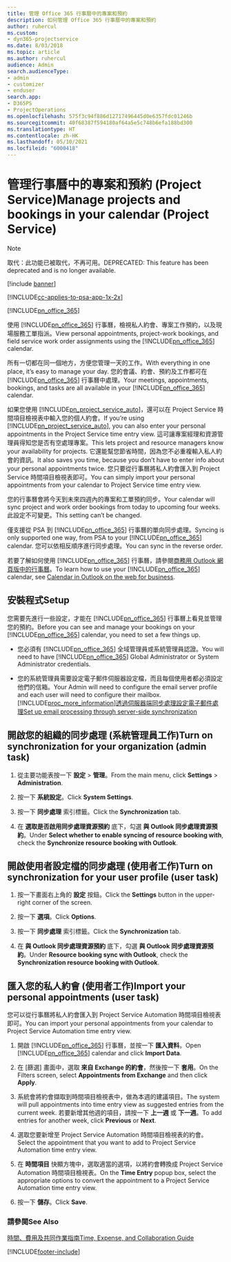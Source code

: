 ```yaml
---
title: 管理 Office 365 行事曆中的專案和預約
description: 如何管理 Office 365 行事曆中的專案和預約
author: ruhercul
ms.custom:
- dyn365-projectservice
ms.date: 8/03/2018
ms.topic: article
ms.author: ruhercul
audience: Admin
search.audienceType:
- admin
- customizer
- enduser
search.app:
- D365PS
- ProjectOperations
ms.openlocfilehash: 575f3c94f886d12717496445d0e6357fdc01246b
ms.sourcegitcommit: 40f68387f594180af64a5e5c748b6efa188bd300
ms.translationtype: HT
ms.contentlocale: zh-HK
ms.lasthandoff: 05/10/2021
ms.locfileid: "6000418"
---
```

# <a name="manage-projects-and-bookings-in-your-calendar-project-service"></a><span data-ttu-id="60ea9-103">管理行事曆中的專案和預約 (Project Service)</span><span class="sxs-lookup"><span data-stu-id="60ea9-103">Manage projects and bookings in your calendar (Project Service)</span></span>

> [!Note]
> <span data-ttu-id="60ea9-104">取代：此功能已被取代，不再可用。</span><span class="sxs-lookup"><span data-stu-id="60ea9-104">DEPRECATED: This feature has been deprecated and is no longer available.</span></span>

[!include [banner](../includes/psa-now-project-operations.md)]

[!INCLUDE[cc-applies-to-psa-app-1x-2x](../includes/cc-applies-to-psa-app-1x-2x.md)]

[!INCLUDE[pn_office_365](../includes/pn-office-365.md)] 

<span data-ttu-id="60ea9-105">使用 [!INCLUDE[pn_office_365](../includes/pn-office-365.md)] 行事曆，檢視私人約會、專案工作預約，以及現場服務工單指派。</span><span class="sxs-lookup"><span data-stu-id="60ea9-105">View personal appointments, project-work bookings, and field service work order assignments using the [!INCLUDE[pn_office_365](../includes/pn-office-365.md)] calendar.</span></span>  
  
 <span data-ttu-id="60ea9-106">所有一切都在同一個地方，方便您管理一天的工作。</span><span class="sxs-lookup"><span data-stu-id="60ea9-106">With everything in one place, it’s easy to manage your day.</span></span> <span data-ttu-id="60ea9-107">您的會議、約會、預約及工作都可在 [!INCLUDE[pn_office_365](../includes/pn-office-365.md)] 行事曆中處理。</span><span class="sxs-lookup"><span data-stu-id="60ea9-107">Your meetings, appointments, bookings, and tasks are all available in your [!INCLUDE[pn_office_365](../includes/pn-office-365.md)] calendar.</span></span>  
  
 <span data-ttu-id="60ea9-108">如果您使用 [!INCLUDE[pn_project_service_auto](../includes/pn-project-service-auto.md)]，還可以在 Project Service 時間項目檢視表中輸入您的個人約會。</span><span class="sxs-lookup"><span data-stu-id="60ea9-108">If you’re using [!INCLUDE[pn_project_service_auto](../includes/pn-project-service-auto.md)], you can also enter your personal appointments in the Project Service time entry view.</span></span> <span data-ttu-id="60ea9-109">這可讓專案經理和資源管理員得知您是否有空處理專案。</span><span class="sxs-lookup"><span data-stu-id="60ea9-109">This lets project and resource managers know your availability for projects.</span></span> <span data-ttu-id="60ea9-110">它還能幫您節省時間，因為您不必重複輸入私人約會的資訊。</span><span class="sxs-lookup"><span data-stu-id="60ea9-110">It also saves you time, because you don’t have to enter info about your personal appointments twice.</span></span> <span data-ttu-id="60ea9-111">您只要從行事曆將私人約會匯入到 Project Service 時間項目檢視表即可。</span><span class="sxs-lookup"><span data-stu-id="60ea9-111">You can simply import your personal appointments from your calendar to Project Service time entry view.</span></span>  
  
 <span data-ttu-id="60ea9-112">您的行事曆會將今天到未來四週內的專案和工單預約同步。</span><span class="sxs-lookup"><span data-stu-id="60ea9-112">Your calendar will sync project and work order bookings from today to upcoming four weeks.</span></span> <span data-ttu-id="60ea9-113">此設定不可變更。</span><span class="sxs-lookup"><span data-stu-id="60ea9-113">This setting can’t be changed.</span></span>  
  
 <span data-ttu-id="60ea9-114">僅支援從 PSA 到 [!INCLUDE[pn_office_365](../includes/pn-office-365.md)] 行事曆的單向同步處理。</span><span class="sxs-lookup"><span data-stu-id="60ea9-114">Syncing is only supported one way, from PSA to your [!INCLUDE[pn_office_365](../includes/pn-office-365.md)] calendar.</span></span> <span data-ttu-id="60ea9-115">您可以依相反順序進行同步處理。</span><span class="sxs-lookup"><span data-stu-id="60ea9-115">You can sync in the reverse order.</span></span> 
  
 <span data-ttu-id="60ea9-116">若要了解如何使用 [!INCLUDE[pn_office_365](../includes/pn-office-365.md)] 行事曆，請參閱[商務用 Outlook 網頁版中的行事曆](https://support.office.com/article/Calendar-in-Outlook-on-the-web-for-business-5219c457-d1fe-4c2f-9032-1a816b88e936)。</span><span class="sxs-lookup"><span data-stu-id="60ea9-116">To learn how to use your [!INCLUDE[pn_office_365](../includes/pn-office-365.md)] calendar, see [Calendar in Outlook on the web for business](https://support.office.com/article/Calendar-in-Outlook-on-the-web-for-business-5219c457-d1fe-4c2f-9032-1a816b88e936).</span></span>  
  
## <a name="setup"></a><span data-ttu-id="60ea9-117">安裝程式</span><span class="sxs-lookup"><span data-stu-id="60ea9-117">Setup</span></span>  
 <span data-ttu-id="60ea9-118">您需要先進行一些設定，才能在 [!INCLUDE[pn_office_365](../includes/pn-office-365.md)] 行事曆上看見並管理您的預約。</span><span class="sxs-lookup"><span data-stu-id="60ea9-118">Before you can see and manage your bookings on your [!INCLUDE[pn_office_365](../includes/pn-office-365.md)] calendar, you need to set a few things up.</span></span>  
  
- <span data-ttu-id="60ea9-119">您必須有 [!INCLUDE[pn_office_365](../includes/pn-office-365.md)] 全域管理員或系統管理員認證。</span><span class="sxs-lookup"><span data-stu-id="60ea9-119">You will need to have [!INCLUDE[pn_office_365](../includes/pn-office-365.md)] Global Administrator or System Administrator credentials.</span></span>  
  
- <span data-ttu-id="60ea9-120">您的系統管理員需要設定電子郵件伺服器設定檔，而且每個使用者都必須設定他們的信箱。</span><span class="sxs-lookup"><span data-stu-id="60ea9-120">Your Admin will need to configure the email server profile and each user will need to configure their mailbox.</span></span> [!INCLUDE[proc_more_information](../includes/proc-more-information.md)]<span data-ttu-id="60ea9-121">[透過伺服器端同步處理設定電子郵件處理](/dynamics365/customerengagement/on-premises/admin/set-up-server-side-synchronization-of-email-appointments-contacts-and-tasks)</span><span class="sxs-lookup"><span data-stu-id="60ea9-121">[Set up email processing through server-side synchronization](/dynamics365/customerengagement/on-premises/admin/set-up-server-side-synchronization-of-email-appointments-contacts-and-tasks)</span></span>  
  
## <a name="turn-on-synchronization-for-your-organization-admin-task"></a><span data-ttu-id="60ea9-122">開啟您的組織的同步處理 (系統管理員工作)</span><span class="sxs-lookup"><span data-stu-id="60ea9-122">Turn on synchronization for your organization (admin task)</span></span>  
  
1.  <span data-ttu-id="60ea9-123">從主要功能表按一下 **設定** > **管理**。</span><span class="sxs-lookup"><span data-stu-id="60ea9-123">From the main menu, click **Settings** > **Administration**.</span></span>  
  
2.  <span data-ttu-id="60ea9-124">按一下 **系統設定**。</span><span class="sxs-lookup"><span data-stu-id="60ea9-124">Click **System Settings**.</span></span>  
  
3.  <span data-ttu-id="60ea9-125">按一下 **同步處理** 索引標籤。</span><span class="sxs-lookup"><span data-stu-id="60ea9-125">Click the **Synchronization** tab.</span></span>  
  
4.  <span data-ttu-id="60ea9-126">在 **選取是否啟用同步處理資源預約** 底下，勾選 **與 Outlook 同步處理資源預約**。</span><span class="sxs-lookup"><span data-stu-id="60ea9-126">Under **Select whether to enable syncing of resource booking with**, check the **Synchronize resource booking with Outlook**.</span></span>  
  
## <a name="turn-on-synchronization-for-your-user-profile-user-task"></a><span data-ttu-id="60ea9-127">開啟使用者設定檔的同步處理 (使用者工作)</span><span class="sxs-lookup"><span data-stu-id="60ea9-127">Turn on synchronization for your user profile (user task)</span></span>  
  
1.  <span data-ttu-id="60ea9-128">按一下畫面右上角的 **設定** 按鈕。</span><span class="sxs-lookup"><span data-stu-id="60ea9-128">Click the **Settings** button in the upper-right corner of the screen.</span></span>  
  
2.  <span data-ttu-id="60ea9-129">按一下 **選項**。</span><span class="sxs-lookup"><span data-stu-id="60ea9-129">Click **Options**.</span></span>  
  
3.  <span data-ttu-id="60ea9-130">按一下 **同步處理** 索引標籤。</span><span class="sxs-lookup"><span data-stu-id="60ea9-130">Click the **Synchronization** tab.</span></span>  
  
4.  <span data-ttu-id="60ea9-131">在 **與 Outlook 同步處理資源預約** 底下，勾選 **與 Outlook 同步處理資源預約**。</span><span class="sxs-lookup"><span data-stu-id="60ea9-131">Under **Resource booking sync with Outlook**, check the **Synchronization resource booking with Outlook**.</span></span>  
  
## <a name="import-your-personal-appointments-user-task"></a><span data-ttu-id="60ea9-132">匯入您的私人約會 (使用者工作)</span><span class="sxs-lookup"><span data-stu-id="60ea9-132">Import your personal appointments (user task)</span></span>  
 <span data-ttu-id="60ea9-133">您可以從行事曆將私人約會匯入到 Project Service Automation 時間項目檢視表即可。</span><span class="sxs-lookup"><span data-stu-id="60ea9-133">You can import your personal appointments from your calendar to Project Service Automation time entry view.</span></span>  
  
1. <span data-ttu-id="60ea9-134">開啟 [!INCLUDE[pn_office_365](../includes/pn-office-365.md)] 行事曆，並按一下 **匯入資料**。</span><span class="sxs-lookup"><span data-stu-id="60ea9-134">Open [!INCLUDE[pn_office_365](../includes/pn-office-365.md)] calendar and click **Import Data**.</span></span>  
  
2. <span data-ttu-id="60ea9-135">在 [篩選] 畫面中，選取 **來自 Exchange 的約會**，然後按一下 **套用**。</span><span class="sxs-lookup"><span data-stu-id="60ea9-135">On the Filters screen, select **Appointments from Exchange** and then click **Apply**.</span></span>  
  
3. <span data-ttu-id="60ea9-136">系統會將約會擷取到時間項目檢視表中，做為本週的建議項目。</span><span class="sxs-lookup"><span data-stu-id="60ea9-136">The system will pull appointments into time entry view as suggested entries from the current week.</span></span> <span data-ttu-id="60ea9-137">若要新增其他週的項目，請按一下 **上一週** 或 **下一週**。</span><span class="sxs-lookup"><span data-stu-id="60ea9-137">To add entries for another week, click **Previous** or **Next**.</span></span>  
  
4. <span data-ttu-id="60ea9-138">選取您要新增至 Project Service Automation 時間項目檢視表的約會。</span><span class="sxs-lookup"><span data-stu-id="60ea9-138">Select the appointment that you want to add to Project Service Automation time entry view.</span></span>  
  
5. <span data-ttu-id="60ea9-139">在 **時間項目** 快顯方塊中，選取適當的選項，以將約會轉換成 Project Service Automation 時間項目檢視表。</span><span class="sxs-lookup"><span data-stu-id="60ea9-139">On the **Time Entry** popup box, select the appropriate options to convert the appointment to a Project Service Automation time entry view.</span></span>  
  
6. <span data-ttu-id="60ea9-140">按一下 **儲存**。</span><span class="sxs-lookup"><span data-stu-id="60ea9-140">Click **Save**.</span></span>  
  
### <a name="see-also"></a><span data-ttu-id="60ea9-141">請參閱</span><span class="sxs-lookup"><span data-stu-id="60ea9-141">See Also</span></span>  
 [<span data-ttu-id="60ea9-142">時間、費用及共同作業指南</span><span class="sxs-lookup"><span data-stu-id="60ea9-142">Time, Expense, and Collaboration Guide</span></span>](../psa/time-expense-collaboration-guide.md)


[!INCLUDE[footer-include](../includes/footer-banner.md)]